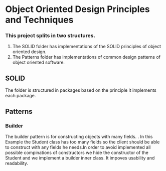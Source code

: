 # Object Oriented Design Principles and Techniques 

### This project splits in two structures. 
1. The SOLID folder has implementations of the SOLID principles of object oriented design.
1. The Patterns folder has implementations of common design patterns of object oriented software.

## SOLID
The folder is structured in packages based on the principle it implements each package.

## Patterns

### Builder
The builder pattern is for constructing objects with many fields. . In this Example the Student class has too many fields so the client should be able to construct with any fields he needs.In order to avoid implemented all possible compinations of constructors we hide the constructor of the Student and we implement a builder inner class.
It impoves usability and readability.
